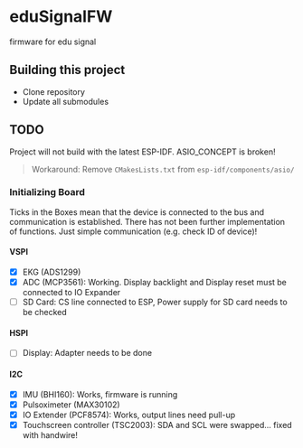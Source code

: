 # eduSignalFW
firmware for edu signal

## Building this project
- Clone repository
- Update all submodules 

## TODO
Project will not build with the latest ESP-IDF.
ASIO_CONCEPT is broken!
> Workaround: Remove `CMakesLists.txt` from `esp-idf/components/asio/`

### Initializing Board
Ticks in the Boxes mean that the device is connected to the bus and communication is established.
There has not been further implementation of functions. Just simple communication (e.g. check ID of device)!

#### VSPI
- [X] EKG (ADS1299)
- [X] ADC (MCP3561): Working. Display backlight and Display reset must be connected to IO Expander
- [ ] SD Card: CS line connected to ESP, Power supply for SD card needs to be checked

#### HSPI
- [ ] Display: Adapter needs to be done

#### I2C
- [X] IMU (BHI160): Works, firmware is running 
- [X] Pulsoximeter (MAX30102)
- [X] IO Extender (PCF8574): Works, output lines need pull-up
- [X] Touchscreen controller (TSC2003): SDA and SCL were swapped... fixed with handwire!